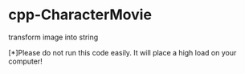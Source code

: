 cpp-CharacterMovie
==================

transform image into string


[*]Please do not run this code easily. It will place a high load on your computer!

